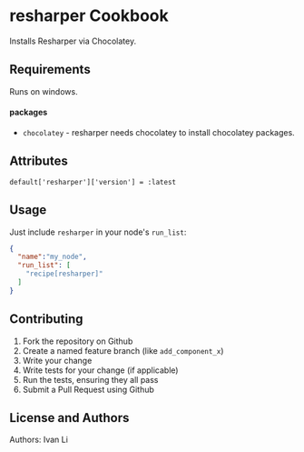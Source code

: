 resharper Cookbook
==================
Installs Resharper via Chocolatey.

Requirements
------------
Runs on windows. 

#### packages
- `chocolatey` - resharper needs chocolatey to install chocolatey packages.

Attributes
----------
````
default['resharper']['version'] = :latest
````

Usage
-----
Just include `resharper` in your node's `run_list`:

```json
{
  "name":"my_node",
  "run_list": [
    "recipe[resharper]"
  ]
}
```

Contributing
------------
1. Fork the repository on Github
2. Create a named feature branch (like `add_component_x`)
3. Write your change
4. Write tests for your change (if applicable)
5. Run the tests, ensuring they all pass
6. Submit a Pull Request using Github

License and Authors
-------------------
Authors: Ivan Li
